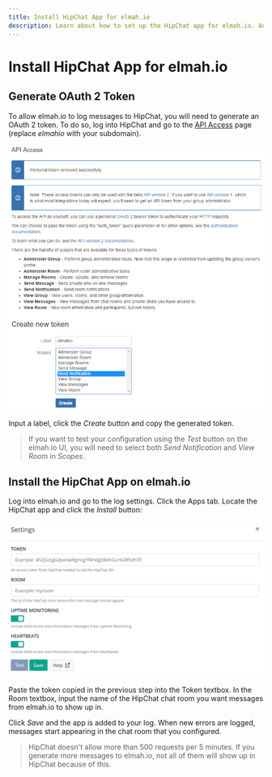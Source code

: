 ```yaml
---
title: Install HipChat App for elmah.io
description: Learn about how to set up the HipChat app for elmah.io. Automatically notify your team on HipChat when new errors are logged to elmah.io.
---
```


# Install HipChat App for elmah.io

## Generate OAuth 2 Token

To allow elmah.io to log messages to HipChat, you will need to generate an OAuth 2 token. To do so, log into HipChat and go to the [API Access](https://elmahio.hipchat.com/account/api) page (replace *elmahio* with your subdomain).

![OAuth Tokens Page](/images/apps/hipchat/generate_token.png)

Input a label, click the *Create* button and copy the generated token.

> If you want to test your configuration using the _Test_ button on the elmah.io UI, you will need to select both _Send Notification_ and _View Room_ in _Scopes_.

## Install the HipChat App on elmah.io

Log into elmah.io and go to the log settings. Click the Apps tab. Locate the HipChat app and click the *Install* button:

![Install HipChat App](/images/apps/hipchat/install_hipchat.png)

Paste the token copied in the previous step into the Token textbox. In the Room textbox, input the name of the HipChat chat room you want messages from elmah.io to show up in.

Click *Save* and the app is added to your log. When new errors are logged, messages start appearing in the chat room that you configured.

> HipChat doesn't allow more than 500 requests per 5 minutes. If you generate more messages to elmah.io, not all of them will show up in HipChat because of this.
